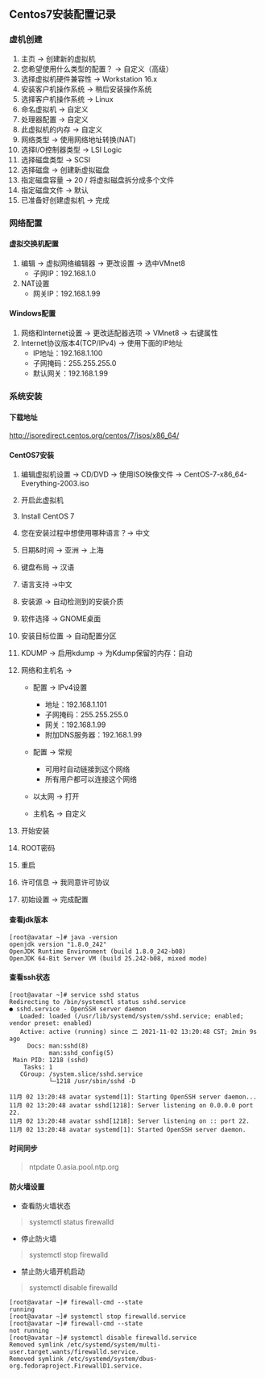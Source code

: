 ## **Centos7安装配置记录**

### 虚机创建

1. 主页 -> 创建新的虚拟机
2. 您希望使用什么类型的配置？ -> 自定义（高级）
3. 选择虚拟机硬件兼容性 -> Workstation 16.x
4. 安装客户机操作系统 -> 稍后安装操作系统
5. 选择客户机操作系统 -> Linux
6. 命名虚拟机 -> 自定义
7. 处理器配置 -> 自定义
8. 此虚拟机的内存 -> 自定义
9. 网络类型 -> 使用网络地址转换(NAT)
10. 选择I/O控制器类型 -> LSI Logic
11. 选择磁盘类型 -> SCSI
12. 选择磁盘 -> 创建新虚拟磁盘
13. 指定磁盘容量 -> 20 / 将虚拟磁盘拆分成多个文件
14. 指定磁盘文件 -> 默认
15. 已准备好创建虚拟机 -> 完成

### 网络配置

#### 虚拟交换机配置

1. 编辑 -> 虚拟网络编辑器 -> 更改设置 -> 选中VMnet8
   - 子网IP：192.168.1.0
2. NAT设置
   - 网关IP：192.168.1.99

#### Windows配置

1. 网络和Internet设置 -> 更改适配器选项 -> VMnet8 -> 右键属性
2. Internet协议版本4(TCP/IPv4) -> 使用下面的IP地址
   - IP地址：192.168.1.100
   - 子网掩码：255.255.255.0
   - 默认网关：192.168.1.99

### 系统安装
#### 下载地址
http://isoredirect.centos.org/centos/7/isos/x86_64/
#### CentOS7安装

1. 编辑虚拟机设置 -> CD/DVD -> 使用ISO映像文件 -> CentOS-7-x86_64-Everything-2003.iso
2. 开启此虚拟机
3. Install CentOS 7
4. 您在安装过程中想使用哪种语言？-> 中文
5. 日期&时间 -> 亚洲 -> 上海
6. 键盘布局 -> 汉语
7. 语言支持 ->中文
8. 安装源 -> 自动检测到的安装介质
9. 软件选择 -> GNOME桌面
10. 安装目标位置 -> 自动配置分区
11. KDUMP -> 启用kdump -> 为Kdump保留的内存：自动
12. 网络和主机名 -> 

    - 配置 -> IPv4设置 
      - 地址：192.168.1.101
      - 子网掩码：255.255.255.0
      - 网关：192.168.1.99
      - 附加DNS服务器：192.168.1.99
    - 配置 -> 常规
      - 可用时自动链接到这个网络
      - 所有用户都可以连接这个网络

    - 以太网 -> 打开
    - 主机名 -> 自定义
13. 开始安装
14. ROOT密码
15. 重启
16. 许可信息 -> 我同意许可协议
17. 初始设置 -> 完成配置

#### 查看jdk版本

```
[root@avatar ~]# java -version
openjdk version "1.8.0_242"
OpenJDK Runtime Environment (build 1.8.0_242-b08)
OpenJDK 64-Bit Server VM (build 25.242-b08, mixed mode)
```

#### 查看ssh状态

```
[root@avatar ~]# service sshd status
Redirecting to /bin/systemctl status sshd.service
● sshd.service - OpenSSH server daemon
   Loaded: loaded (/usr/lib/systemd/system/sshd.service; enabled; vendor preset: enabled)
   Active: active (running) since 二 2021-11-02 13:20:48 CST; 2min 9s ago
     Docs: man:sshd(8)
           man:sshd_config(5)
 Main PID: 1218 (sshd)
    Tasks: 1
   CGroup: /system.slice/sshd.service
           └─1218 /usr/sbin/sshd -D

11月 02 13:20:48 avatar systemd[1]: Starting OpenSSH server daemon...
11月 02 13:20:48 avatar sshd[1218]: Server listening on 0.0.0.0 port 22.
11月 02 13:20:48 avatar sshd[1218]: Server listening on :: port 22.
11月 02 13:20:48 avatar systemd[1]: Started OpenSSH server daemon.
```

#### 时间同步

> ntpdate 0.asia.pool.ntp.org

#### 防火墙设置

- 查看防火墙状态

> systemctl status firewalld

- 停止防火墙

> systemctl stop firewalld

- 禁止防火墙开机启动

> systemctl disable firewalld

```
[root@avatar ~]# firewall-cmd --state
running
[root@avatar ~]# systemctl stop firewalld.service
[root@avatar ~]# firewall-cmd --state
not running
[root@avatar ~]# systemctl disable firewalld.service
Removed symlink /etc/systemd/system/multi-user.target.wants/firewalld.service.
Removed symlink /etc/systemd/system/dbus-org.fedoraproject.FirewallD1.service.
```
